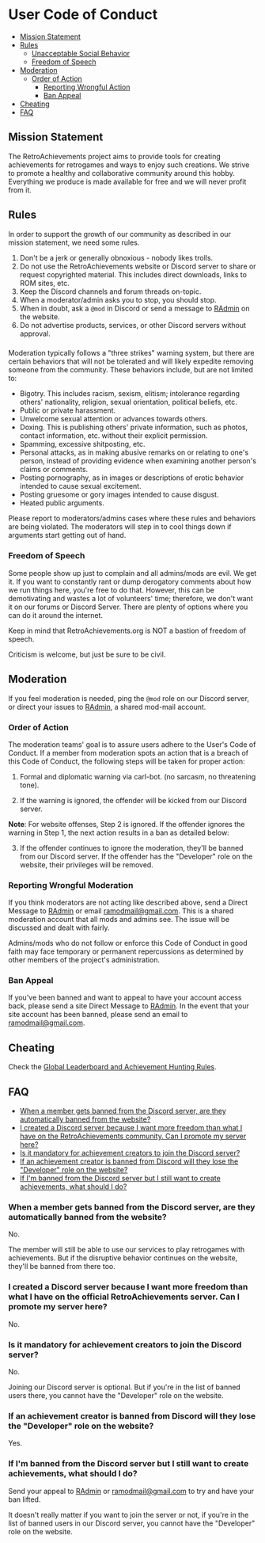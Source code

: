 # User Code of Conduct

- [Mission Statement](#mission-statement)
- [Rules](#rules)
  - [Unacceptable Social Behavior](#unacceptable-social-behavior)
  - [Freedom of Speech](#freedom-of-speech)
- [Moderation](#moderation)
  - [Order of Action](#order-of-action)
    - [Reporting Wrongful Action](#reporting-wrongful-action)
    - [Ban Appeal](#ban-appeal)
- [Cheating](#cheating)
- [FAQ](#faq)

## Mission Statement

The RetroAchievements project aims to provide tools for creating achievements for retrogames and ways to enjoy such creations. We strive to promote a healthy and collaborative community around this hobby. Everything we produce is made available for free and we will never profit from it.

## Rules

In order to support the growth of our community as described in our mission statement, we need some rules.

1. Don't be a jerk or generally obnoxious - nobody likes trolls.
2. Do not use the RetroAchievements website or Discord server to share or request copyrighted material. This includes direct downloads, links to ROM sites, etc.
3. Keep the Discord channels and forum threads on-topic.
4. When a moderator/admin asks you to stop, you should stop.
5. When in doubt, ask a `@mod` in Discord or send a message to [RAdmin](http://retroachievements.org/createmessage.php?t=RAdmin) on the website.
6. Do not advertise products, services, or other Discord servers without approval.

###

Moderation typically follows a "three strikes" warning system, but there are certain behaviors that will not be tolerated and will likely expedite removing someone from the community. These behaviors include, but are not limited to:

- Bigotry. This includes racism, sexism, elitism; intolerance regarding others' nationality, religion, sexual orientation, political beliefs, etc.
- Public or private harassment.
- Unwelcome sexual attention or advances towards others.
- Doxing. This is publishing others' private information, such as photos, contact information, etc. without their explicit permission.
- Spamming, excessive shitposting, etc.
- Personal attacks, as in making abusive remarks on or relating to one's person, instead of providing evidence when examining another person's claims or comments.
- Posting pornography, as in images or descriptions of erotic behavior intended to cause sexual excitement.
- Posting gruesome or gory images intended to cause disgust.
- Heated public arguments.

Please report to moderators/admins cases where these rules and behaviors are being violated. The moderators will step in to cool things down if arguments start getting out of hand.

### Freedom of Speech

Some people show up just to complain and all admins/mods are evil. We get it. If you want to constantly rant or dump derogatory comments about how we run things here, you're free to do that. However, this can be demotivating and wastes a lot of volunteers' time; therefore, we don't want it on our forums or Discord Server. There are plenty of options where you can do it around the internet.

Keep in mind that RetroAchievements.org is NOT a bastion of freedom of speech.

Criticism is welcome, but just be sure to be civil.

## Moderation

If you feel moderation is needed, ping the `@mod` role on our Discord server, or direct your issues to [RAdmin](http://retroachievements.org/createmessage.php?t=RAdmin), a shared mod-mail account.

### Order of Action

The moderation teams' goal is to assure users adhere to the User's Code of Conduct. If a member from moderation spots an action that is a breach of this Code of Conduct, the following steps will be taken for proper action:

1. Formal and diplomatic warning via carl-bot. (no sarcasm, no threatening tone).

2. If the warning is ignored, the offender will be kicked from our Discord server.

**Note**: For website offenses, Step 2 is ignored. If the offender ignores the warning in Step 1, the next action results in a ban as detailed below:

3. If the offender continues to ignore the moderation, they'll be banned from our Discord server. If the offender has the "Developer" role on the website, their privileges will be removed.

### Reporting Wrongful Moderation

If you think moderators are not acting like described above, send a Direct Message to [RAdmin](http://retroachievements.org/createmessage.php?t=RAdmin) or email <ramodmail@gmail.com>. This is a shared moderation account that all mods and admins see. The issue will be discussed and dealt with fairly.

Admins/mods who do not follow or enforce this Code of Conduct in good faith may face temporary or permanent repercussions as determined by other members of the project's administration.

### Ban Appeal

If you've been banned and want to appeal to have your account access back, please send a site Direct Message to [RAdmin](http://retroachievements.org/createmessage.php?t=RAdmin). In the event that your site account has been banned, please send an email to <ramodmail@gmail.com>.

## Cheating

Check the [Global Leaderboard and Achievement Hunting Rules](/guidelines/users/global-leaderboard-and-achievement-hunting-rules.html).

## FAQ

- [When a member gets banned from the Discord server, are they automatically banned from the website?](#when-a-member-gets-banned-from-the-discord-server-are-they-automatically-banned-from-the-website)
- [I created a Discord server because I want more freedom than what I have on the RetroAchievements community. Can I promote my server here?](#i-created-a-discord-server-because-i-want-more-freedom-than-what-i-have-on-the-retroachievements-community-can-i-promote-my-server-here)
- [Is it mandatory for achievement creators to join the Discord server?](#is-it-mandatory-for-achievement-creators-to-join-the-discord-server)
- [If an achievement creator is banned from Discord will they lose the "Developer" role on the website?](#if-an-achievement-creator-is-banned-from-discord-will-they-lose-the-developer-role-on-the-website)
- [If I'm banned from the Discord server but I still want to create achievements, what should I do?](#if-im-banned-from-the-discord-server-but-i-still-want-to-create-achievements-what-should-i-do)

### When a member gets banned from the Discord server, are they automatically banned from the website?

No.

The member will still be able to use our services to play retrogames with achievements. But if the disruptive behavior continues on the website, they'll be banned from there too.

### I created a Discord server because I want more freedom than what I have on the official RetroAchievements server. Can I promote my server here?

No.

### Is it mandatory for achievement creators to join the Discord server?

No.

Joining our Discord server is optional. But if you're in the list of banned users there, you cannot have the "Developer" role on the website.

### If an achievement creator is banned from Discord will they lose the "Developer" role on the website?

Yes.

### If I'm banned from the Discord server but I still want to create achievements, what should I do?

Send your appeal to [RAdmin](http://retroachievements.org/createmessage.php?t=RAdmin) or <ramodmail@gmail.com> to try and have your ban lifted.

It doesn't really matter if you want to join the server or not, if you're in the list of banned users in our Discord server, you cannot have the "Developer" role on the website.
